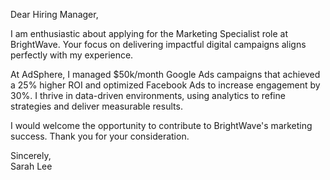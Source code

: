 Dear Hiring Manager,

I am enthusiastic about applying for the Marketing Specialist role at BrightWave. Your focus on delivering impactful digital campaigns aligns perfectly with my experience.

At AdSphere, I managed $50k/month Google Ads campaigns that achieved a 25% higher ROI and optimized Facebook Ads to increase engagement by 30%. I thrive in data-driven environments, using analytics to refine strategies and deliver measurable results.

I would welcome the opportunity to contribute to BrightWave's marketing success. Thank you for your consideration.

Sincerely,  
Sarah Lee
